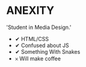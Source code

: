 # ANEXITY

'Student in Media Design.'

- ✔ HTML/CSS
- ✔ Confused about JS
- ✔ Something With Snakes
- 𐄂 Will make coffee 
